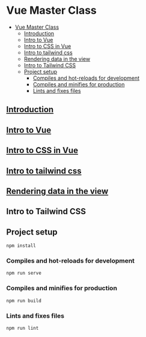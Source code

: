 # Vue Master Class

- [Vue Master Class](#vue-master-class)
  - [Introduction](#introduction)
  - [Intro to Vue](#intro-to-vue)
  - [Intro to CSS in Vue](#intro-to-css-in-vue)
  - [Intro to tailwind css](#intro-to-tailwind-css)
  - [Rendering data in the view](#rendering-data-in-the-view)
  - [Intro to Tailwind CSS](#intro-to-tailwind-css-1)
  - [Project setup](#project-setup)
    - [Compiles and hot-reloads for development](#compiles-and-hot-reloads-for-development)
    - [Compiles and minifies for production](#compiles-and-minifies-for-production)
    - [Lints and fixes files](#lints-and-fixes-files)

## [Introduction]()

## [Intro to Vue](docs/intro-to-vue/readme.md)

## [Intro to CSS in Vue](docs/2.Intro_to_CSS_in_Vue/readme.md)

## [Intro to tailwind css](docs/3.Intro_to_Tailwind_CSS/readme.md)

## [Rendering data in the view](docs/4.Rendering_Data_to_View/readme.md)

## Intro to Tailwind CSS

## Project setup

```
npm install
```

### Compiles and hot-reloads for development

```
npm run serve
```

### Compiles and minifies for production

```
npm run build
```

### Lints and fixes files

```
npm run lint

```
